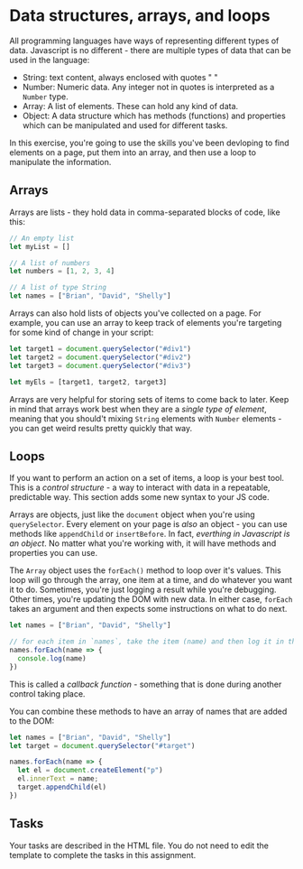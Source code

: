 # Data structures, arrays, and loops

All programming languages have ways of representing different types of data. Javascript is no different - there are multiple types of data that can be used in the language:

- String: text content, always enclosed with quotes " "
- Number: Numeric data. Any integer not in quotes is interpreted as a `Number` type.
- Array: A list of elements. These can hold any kind of data.
- Object: A data structure which has methods (functions) and properties which can be manipulated and used for different tasks.

In this exercise, you're going to use the skills you've been devloping to find elements on a page, put them into an array, and then use a loop to manipulate the information.

## Arrays

Arrays are lists - they hold data in comma-separated blocks of code, like this:

```js
// An empty list
let myList = []

// A list of numbers
let numbers = [1, 2, 3, 4]

// A list of type String
let names = ["Brian", "David", "Shelly"]
```

Arrays can also hold lists of objects you've collected on a page. For example, you can use an array to keep track of elements you're targeting for some kind of change in your script:

```js
let target1 = document.querySelector("#div1")
let target2 = document.querySelector("#div2")
let target3 = document.querySelector("#div3")

let myEls = [target1, target2, target3]
```

Arrays are very helpful for storing sets of items to come back to later. Keep in mind that arrays work best when they are a _single type of element_, meaning that you should't mixing `String` elements with `Number` elements - you can get weird results pretty quickly that way.

## Loops

If you want to perform an action on a set of items, a loop is your best tool. This is a _control structure_ - a way to interact with data in a repeatable, predictable way. This section adds some new syntax to your JS code.

Arrays are objects, just like the `document` object when you're using `querySelector`. Every element on your page is _also_ an object - you can use methods like `appendChild` or `insertBefore`. In fact, _everthing in Javascript is an object_. No matter what you're working with, it will have methods and properties you can use.

The `Array` object uses the `forEach()` method to loop over it's values. This loop will go through the array, one item at a time, and do whatever you want it to do. Sometimes, you're just logging a result while you're debugging. Other times, you're updating the DOM with new data. In either case, `forEach` takes an argument and then expects some instructions on what to do next.

```js
let names = ["Brian", "David", "Shelly"]

// for each item in `names`, take the item (name) and then log it in the console
names.forEach(name => {
  console.log(name)
})
```

This is called a _callback function_ - something that is done during another control taking place.

You can combine these methods to have an array of names that are added to the DOM:

```js
let names = ["Brian", "David", "Shelly"]
let target = document.querySelector("#target")

names.forEach(name => {
  let el = document.createElement("p")
  el.innerText = name;
  target.appendChild(el)
})
```

## Tasks

Your tasks are described in the HTML file. You do not need to edit the template to complete the tasks in this assignment.
